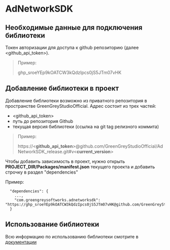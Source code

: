 # AdNetworkSDK
## Необходимые данные для подключения библиотеки
Токен авторизации для доступа к github репозиторию (далее <github_api_token>).

> Пример:
>
> ghp_sroeYEp9kOATCW3kQdzIpcs0jS5JTm07vHK

## Добавление библиотеки в проект
Добавление библиотеки возможно из приватного репозитория в пространстве GreenGreyStudioOfficial. Адрес состоит из трех частей:

- <github_api_token>
- путь до репозитория Github
- текущая версия библиотеки (ссылка на git tag релизного коммита)

> Пример:
>
> https://<**github_api_token**>@github.com/GreenGreyStudioOfficial/AdNetworkSDK_release.git#v<**current_version**>

Чтобы добавить зависимость в проект, нужно открыть **PROJECT_DIR/Packages/manifest.json** текущего проекта и добавить строчку в раздел "dependencies"

Пример:

```
  "dependencies": {
    ...,
    "com.greengreysoftworks.adnetworksdk": "https://ghp_sroeYEp9kOATCW3kQdzIpcs0jS5JTm07vHK@github.com/GreenGreyStudioOfficial/AdNetworkSDK_release.git#v1.0.1"
  }
```

## Использование библиотеки
Всю информацию по использованию библиотеки смотрите в [документации](https://greengrey.atlassian.net/wiki/spaces/DEV/pages/183795734/GreenGrey.AdNetworkSDK)
